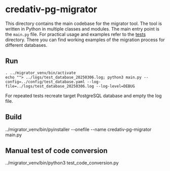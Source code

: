# credativ-pg-migrator

This directory contains the main codebase for the migrator tool. The tool is written in Python in multiple classes and modules. The main entry point is the `main.py` file.
For practical usage and examples refer to the [tests](../tests/) directory. There you can find working examples of the migration process for different databases.

## Run

```
. ../migrator_venv/bin/activate
echo ""> ../logs/test_database_20250306.log; python3 main.py --config=../config/test_database.yaml --log-file=../logs/test_database_20250306.log --log-level=DEBUG
```

For repeated tests recreate target PostgreSQL database and empty the log file.

## Build

../migrator_venv/bin/pyinstaller --onefile --name credativ-pg-migrator main.py

## Manual test of code conversion

../migrator_venv/bin/python3 test_code_conversion.py

